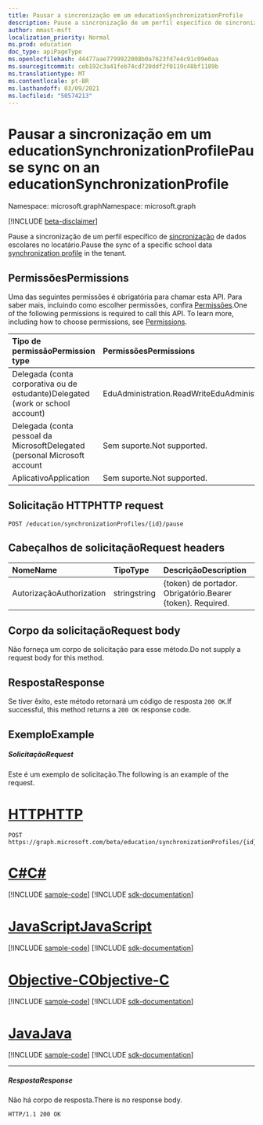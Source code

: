 ```yaml
---
title: Pausar a sincronização em um educationSynchronizationProfile
description: Pause a sincronização de um perfil específico de sincronização de dados escolares no locatário.
author: mmast-msft
localization_priority: Normal
ms.prod: education
doc_type: apiPageType
ms.openlocfilehash: 44477aae7799922008b0a7623fd7e4c91c09e0aa
ms.sourcegitcommit: ceb192c3a41feb74cd720ddf2f0119c48bf1189b
ms.translationtype: MT
ms.contentlocale: pt-BR
ms.lasthandoff: 03/09/2021
ms.locfileid: "50574213"
---
```

# <a name="pause-sync-on-an-educationsynchronizationprofile"></a><span data-ttu-id="f2e2a-103">Pausar a sincronização em um educationSynchronizationProfile</span><span class="sxs-lookup"><span data-stu-id="f2e2a-103">Pause sync on an educationSynchronizationProfile</span></span>

<span data-ttu-id="f2e2a-104">Namespace: microsoft.graph</span><span class="sxs-lookup"><span data-stu-id="f2e2a-104">Namespace: microsoft.graph</span></span>

[!INCLUDE [beta-disclaimer](../../includes/beta-disclaimer.md)]

<span data-ttu-id="f2e2a-105">Pause a sincronização de um perfil específico de [sincronização](../resources/educationsynchronizationprofile.md) de dados escolares no locatário.</span><span class="sxs-lookup"><span data-stu-id="f2e2a-105">Pause the sync of a specific school data [synchronization profile](../resources/educationsynchronizationprofile.md) in the tenant.</span></span>

## <a name="permissions"></a><span data-ttu-id="f2e2a-106">Permissões</span><span class="sxs-lookup"><span data-stu-id="f2e2a-106">Permissions</span></span>
<span data-ttu-id="f2e2a-p101">Uma das seguintes permissões é obrigatória para chamar esta API. Para saber mais, incluindo como escolher permissões, confira [Permissões](/graph/permissions-reference).</span><span class="sxs-lookup"><span data-stu-id="f2e2a-p101">One of the following permissions is required to call this API. To learn more, including how to choose permissions, see [Permissions](/graph/permissions-reference).</span></span>

| <span data-ttu-id="f2e2a-109">Tipo de permissão</span><span class="sxs-lookup"><span data-stu-id="f2e2a-109">Permission type</span></span> | <span data-ttu-id="f2e2a-110">Permissões</span><span class="sxs-lookup"><span data-stu-id="f2e2a-110">Permissions</span></span> |
|:-----------|:----------|
| <span data-ttu-id="f2e2a-111">Delegada (conta corporativa ou de estudante)</span><span class="sxs-lookup"><span data-stu-id="f2e2a-111">Delegated (work or school account)</span></span> | <span data-ttu-id="f2e2a-112">EduAdministration.ReadWrite</span><span class="sxs-lookup"><span data-stu-id="f2e2a-112">EduAdministration.ReadWrite</span></span> |
|<span data-ttu-id="f2e2a-113">Delegada (conta pessoal da Microsoft</span><span class="sxs-lookup"><span data-stu-id="f2e2a-113">Delegated (personal Microsoft account</span></span>|<span data-ttu-id="f2e2a-114">Sem suporte.</span><span class="sxs-lookup"><span data-stu-id="f2e2a-114">Not supported.</span></span>|
|<span data-ttu-id="f2e2a-115">Aplicativo</span><span class="sxs-lookup"><span data-stu-id="f2e2a-115">Application</span></span>|<span data-ttu-id="f2e2a-116">Sem suporte.</span><span class="sxs-lookup"><span data-stu-id="f2e2a-116">Not supported.</span></span>|

## <a name="http-request"></a><span data-ttu-id="f2e2a-117">Solicitação HTTP</span><span class="sxs-lookup"><span data-stu-id="f2e2a-117">HTTP request</span></span>
<!-- { "blockType": "ignored" } -->
```http
POST /education/synchronizationProfiles/{id}/pause
```

## <a name="request-headers"></a><span data-ttu-id="f2e2a-118">Cabeçalhos de solicitação</span><span class="sxs-lookup"><span data-stu-id="f2e2a-118">Request headers</span></span>
| <span data-ttu-id="f2e2a-119">Nome</span><span class="sxs-lookup"><span data-stu-id="f2e2a-119">Name</span></span>       | <span data-ttu-id="f2e2a-120">Tipo</span><span class="sxs-lookup"><span data-stu-id="f2e2a-120">Type</span></span> | <span data-ttu-id="f2e2a-121">Descrição</span><span class="sxs-lookup"><span data-stu-id="f2e2a-121">Description</span></span>|
|:-----------|:------|:----------|
| <span data-ttu-id="f2e2a-122">Autorização</span><span class="sxs-lookup"><span data-stu-id="f2e2a-122">Authorization</span></span>  | <span data-ttu-id="f2e2a-123">string</span><span class="sxs-lookup"><span data-stu-id="f2e2a-123">string</span></span>  | <span data-ttu-id="f2e2a-p102">{token} de portador. Obrigatório.</span><span class="sxs-lookup"><span data-stu-id="f2e2a-p102">Bearer {token}. Required.</span></span>  |

## <a name="request-body"></a><span data-ttu-id="f2e2a-126">Corpo da solicitação</span><span class="sxs-lookup"><span data-stu-id="f2e2a-126">Request body</span></span>
<span data-ttu-id="f2e2a-127">Não forneça um corpo de solicitação para esse método.</span><span class="sxs-lookup"><span data-stu-id="f2e2a-127">Do not supply a request body for this method.</span></span>
## <a name="response"></a><span data-ttu-id="f2e2a-128">Resposta</span><span class="sxs-lookup"><span data-stu-id="f2e2a-128">Response</span></span>
<span data-ttu-id="f2e2a-129">Se tiver êxito, este método retornará um código de resposta `200 OK`.</span><span class="sxs-lookup"><span data-stu-id="f2e2a-129">If successful, this method returns a `200 OK` response code.</span></span>

## <a name="example"></a><span data-ttu-id="f2e2a-130">Exemplo</span><span class="sxs-lookup"><span data-stu-id="f2e2a-130">Example</span></span>
##### <a name="request"></a><span data-ttu-id="f2e2a-131">Solicitação</span><span class="sxs-lookup"><span data-stu-id="f2e2a-131">Request</span></span>
<span data-ttu-id="f2e2a-132">Este é um exemplo de solicitação.</span><span class="sxs-lookup"><span data-stu-id="f2e2a-132">The following is an example of the request.</span></span>

# <a name="http"></a>[<span data-ttu-id="f2e2a-133">HTTP</span><span class="sxs-lookup"><span data-stu-id="f2e2a-133">HTTP</span></span>](#tab/http)
<!-- {
  "blockType": "request",
  "name": "post_synchronizationProfile_pause"
}-->
```http
POST https://graph.microsoft.com/beta/education/synchronizationProfiles/{id}/pause
```
# <a name="c"></a>[<span data-ttu-id="f2e2a-134">C#</span><span class="sxs-lookup"><span data-stu-id="f2e2a-134">C#</span></span>](#tab/csharp)
[!INCLUDE [sample-code](../includes/snippets/csharp/post-synchronizationprofile-pause-csharp-snippets.md)]
[!INCLUDE [sdk-documentation](../includes/snippets/snippets-sdk-documentation-link.md)]

# <a name="javascript"></a>[<span data-ttu-id="f2e2a-135">JavaScript</span><span class="sxs-lookup"><span data-stu-id="f2e2a-135">JavaScript</span></span>](#tab/javascript)
[!INCLUDE [sample-code](../includes/snippets/javascript/post-synchronizationprofile-pause-javascript-snippets.md)]
[!INCLUDE [sdk-documentation](../includes/snippets/snippets-sdk-documentation-link.md)]

# <a name="objective-c"></a>[<span data-ttu-id="f2e2a-136">Objective-C</span><span class="sxs-lookup"><span data-stu-id="f2e2a-136">Objective-C</span></span>](#tab/objc)
[!INCLUDE [sample-code](../includes/snippets/objc/post-synchronizationprofile-pause-objc-snippets.md)]
[!INCLUDE [sdk-documentation](../includes/snippets/snippets-sdk-documentation-link.md)]

# <a name="java"></a>[<span data-ttu-id="f2e2a-137">Java</span><span class="sxs-lookup"><span data-stu-id="f2e2a-137">Java</span></span>](#tab/java)
[!INCLUDE [sample-code](../includes/snippets/java/post-synchronizationprofile-pause-java-snippets.md)]
[!INCLUDE [sdk-documentation](../includes/snippets/snippets-sdk-documentation-link.md)]

---


##### <a name="response"></a><span data-ttu-id="f2e2a-138">Resposta</span><span class="sxs-lookup"><span data-stu-id="f2e2a-138">Response</span></span>

<span data-ttu-id="f2e2a-139">Não há corpo de resposta.</span><span class="sxs-lookup"><span data-stu-id="f2e2a-139">There is no response body.</span></span>

<!-- {
  "blockType": "response",
  "name": "post_synchronizationProfile_pause"
}-->
```http
HTTP/1.1 200 OK
```


<!-- uuid: 8fcb5dbc-d5aa-4681-8e31-b001d5168d79 
2015-10-25 14:57:30 UTC -->
<!-- {
  "type": "#page.annotation",
  "description": "Example",
  "keywords": "",
  "section": "documentation",
  "tocPath": "",
  "suppressions": [
  ]
}-->


